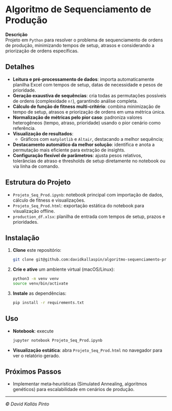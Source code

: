 # Algoritmo de Sequenciamento de Produção

**Descrição**  
Projeto em `Python` para resolver o problema de sequenciamento de ordens de produção, minimizando tempos de setup, atrasos e considerando a priorização de ordens específicas.

## Detalhes
- **Leitura e pré‑processamento de dados**: importa automaticamente planilha Excel com tempos de setup, datas de necessidade e pesos de prioridade.
- **Geração exaustiva de sequências**: cria todas as permutações possíveis de ordens (complexidade `n!`), garantindo análise completa.
- **Cálculo de função de fitness multi‑critério**: combina minimização de tempo de setup, atrasos e priorização de ordens em uma métrica única.
- **Normalização de métricas pelo pior caso**: padroniza valores heterogêneos (tempo, atraso, prioridade) usando o pior cenário como referência.
- **Visualização de resultados**:
  - Gráficos com `matplotlib` e `Altair`, destacando a melhor sequência;
- **Destacamento automático da melhor solução**: identifica e anota a permutação mais eficiente para extração de insights.
- **Configuração flexível de parâmetros**: ajusta pesos relativos, tolerâncias de atraso e thresholds de setup diretamente no notebook ou via linha de comando.

## Estrutura do Projeto
- `Projeto_Seq_Prod.ipynb`: notebook principal com importação de dados, cálculo de fitness e visualizações.
- `Projeto_Seq_Prod.html`: exportação estática do notebook para visualização offline.
- `production_df.xlsx`: planilha de entrada com tempos de setup, prazos e prioridades.

## Instalação
1. **Clone** este repositório:  
   ```bash
   git clone git@github.com:davidkallaspin/algoritmo-sequenciamento-producao.git
   ```
2. **Crie e ative** um ambiente virtual (macOS/Linux):  
   ```bash
   python3 -m venv venv
   source venv/bin/activate
   ```
3. **Instale** as dependências:  
   ```bash
   pip install -r requirements.txt
   ```

## Uso
- **Notebook**: execute  
  ```bash
  jupyter notebook Projeto_Seq_Prod.ipynb
  ```
- **Visualização estática**: abra `Projeto_Seq_Prod.html` no navegador para ver o relatório gerado.


## Próximos Passos
- Implementar meta‑heurísticas (Simulated Annealing, algoritmos genéticos) para escalabilidade em cenários de produção.  

---

*© David Kallás Pinto*
